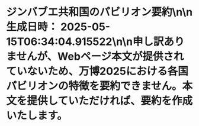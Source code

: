 # ジンバブエ共和国のパビリオン要約\n\n**生成日時：** 2025-05-15T06:34:04.915522\n\n申し訳ありませんが、Webページ本文が提供されていないため、万博2025における各国パビリオンの特徴を要約できません。本文を提供していただければ、要約を作成いたします。